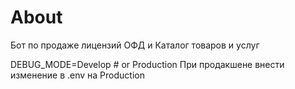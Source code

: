 # About
Бот по продаже лицензий ОФД и Каталог товаров и услуг

DEBUG_MODE=Develop # or Production
При продакшене внести изменение в .env на Production
